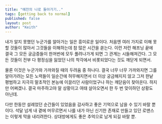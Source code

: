 ```yaml
---
title: "예전의 나로 돌아가기.."
tags: [getting back to normal]
published: false
layout: post
author: "Keith"
---
```


내가 알지 못했던 누군가를 알아가는 일은 흥미로운 일이다. 처음엔 여러 가지로 이해 못할 것들이 많아서 그것들을 이해하는데 참 많은 시간을 쏟는다. 이런 저런 해프닝 끝에 결국 그 모든 궁금증들이 한꺼번에 모두 풀려나가게 되면 그 관계는 시들해져간다. 그 모든 것들이 전부 다 평정심을 잃었던 나의 착각에서 비롯되었다는 것도 깨닫게 되면서.

물론 이것은 누군가와 가까와질 때의 두려움 중 하나다. 결국 너무 너무 가까와지면 그를 알아가려는 모든 노력들이 일순간에 허무해지면서 더 이상 궁금해지지 않고 그저 한낱 평범하고 지극히 말초적인 본능에 이끌리던 사람이었구나 하는 깨닫음이 찾아온다. 하지만 어쩌겠나. 결국 마주하고야 말 상황이고 여태 살아오면서 한 두 번 맞이하던 상황도 아닌데. 

다만 한동안 설레었던 순간들이 있었음을 감사하고 좋은 기억으로 남을 수 있기 바랄 뿐이다. 석달 넘게 내 곁에 머무르면서 나를 내가 아닌 신기한 존재로 만들고 있던 로맨스는 이렇게 막을 내리려한다. 상대방에게도 좋은 추억으로 남게 되길 바랄 뿐.

